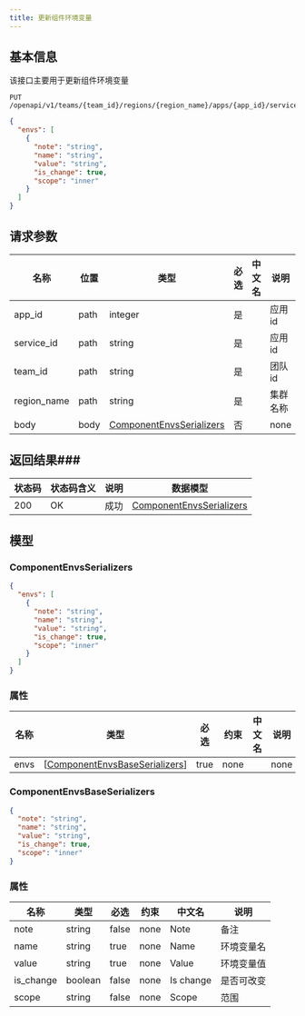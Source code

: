 ```yaml
---
title: 更新组件环境变量
---
```


## 基本信息

该接口主要用于更新组件环境变量

```shell title="请求路径"
PUT /openapi/v1/teams/{team_id}/regions/{region_name}/apps/{app_id}/services/{service_id}/envs
```

```json title="Body 请求体示例"
{
  "envs": [
    {
      "note": "string",
      "name": "string",
      "value": "string",
      "is_change": true,
      "scope": "inner"
    }
  ]
}
```

## 请求参数

| 名称        | 位置 | 类型                                                        | 必选 | 中文名 | 说明     |
| ----------- | ---- | ----------------------------------------------------------- | ---- | ------ | -------- |
| app_id      | path | integer                                                     | 是   |        | 应用id   |
| service_id  | path | string                                                      | 是   |        | 应用id   |
| team_id     | path | string                                                      | 是   |        | 团队id   |
| region_name | path | string                                                      | 是   |        | 集群名称 |
| body        | body | [ComponentEnvsSerializers](#schemacomponentenvsserializers) | 否   |        | none     |

## 返回结果### 

| 状态码 | 状态码含义                                              | 说明 | 数据模型                                                    |
| ------ | ------------------------------------------------------- | ---- | ----------------------------------------------------------- |
| 200    | OK | 成功 | [ComponentEnvsSerializers](#schemacomponentenvsserializers) |

## 模型

### ComponentEnvsSerializers<a id="schemacomponentenvsserializers"></a>
```json
{
  "envs": [
    {
      "note": "string",
      "name": "string",
      "value": "string",
      "is_change": true,
      "scope": "inner"
    }
  ]
}
```

### 属性

| 名称 | 类型                                                         | 必选 | 约束 | 中文名 | 说明 |
| ---- | ------------------------------------------------------------ | ---- | ---- | ------ | ---- |
| envs | [[ComponentEnvsBaseSerializers](#schemacomponentenvsbaseserializers)] | true | none |        | none |

### ComponentEnvsBaseSerializers<a id="schemacomponentenvsbaseserializers"></a>

```json
{
  "note": "string",
  "name": "string",
  "value": "string",
  "is_change": true,
  "scope": "inner"
}
```

### 属性

| 名称      | 类型    | 必选  | 约束 | 中文名    | 说明       |
| --------- | ------- | ----- | ---- | --------- | ---------- |
| note      | string  | false | none | Note      | 备注       |
| name      | string  | true  | none | Name      | 环境变量名 |
| value     | string  | true  | none | Value     | 环境变量值 |
| is_change | boolean | false | none | Is change | 是否可改变 |
| scope     | string  | false | none | Scope     | 范围       |
